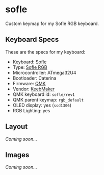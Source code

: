 # sofle

Custom keymap for my Sofle RGB keyboard.

## Keyboard Specs

These are the specs for my keyboard:
- Keyboard: [Sofle](https://github.com/josefadamcik/SofleKeyboard)
- Type: [Sofle RGB](https://josefadamcik.github.io/SofleKeyboard/build_guide_rgb.html)
- Microcontroller: ATmega32U4
- Bootloader: Caterina
- Firmware: [QMK](https://github.com/qmk/qmk_firmware)
- Vendor: [KeebMaker](https://github.com/qmk/qmk_firmware)
- QMK keyboard id: `sofle/rev1`
- QMK parent keymap: `rgb_default`
- OLED display: yes (`ssd1306`)
- RGB Lighting: yes

## Layout

*Coming soon...*

## Images

*Coming soon...*
